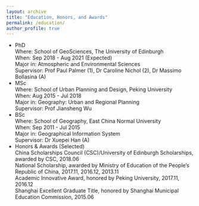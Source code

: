 ```yaml
---
layout: archive
title: "Education, Honors, and Awards"
permalink: /education/
author_profile: true
---
```


<!-- {% include base_path %} -->

- PhD<br/>
  Where: School of GeoSciences, The University of Edinburgh<br/>
  When: Sep 2018 - Aug 2021 (Expected)<br/>
  Major in: Atmospheric and Environmental Sciences<br/>
  Supervisor: Prof Paul Palmer (1), Dr Caroline Nichol (2), Dr Massimo Bollasina (A)
- MSc<br/>
  Where: School of Urban Planning and Design, Peking University<br/>
  When: Aug 2015 - Jul 2018<br/>
  Major in: Geography: Urban and Regional Planning<br/>
  Supervisor: Prof Jiansheng Wu
- BSc<br/>
  Where: School of Geography, East China Normal University<br/>
  When: Sep 2011 - Jul 2015<br/>
  Major in: Geographical Information System<br/>
  Supervisor: Dr Xuepei Han (A)
- Honors & Awards (Selected)<br/>
  China Scholarships Council (CSC)/University of Edinburgh Scholarships, awarded by CSC, 2018.06<br/>
  National Scholarship, awarded by Ministry of Education of the People’s Republic of China, 2017.11, 2016.12, 2013.11<br/>
  Academic Innovative Award, honored by Peking University, 2017.11, 2016.12<br/>
  Shanghai Excellent Graduate Title, honored by Shanghai Municipal Education Commission, 2015.06

